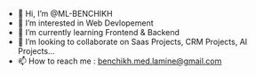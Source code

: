 * 👋 Hi, I’m @ML-BENCHIKH
* 👀 I’m interested in Web Devlopement 
* 🌱 I’m currently learning Frontend & Backend 
* 💞️ I’m looking to collaborate on Saas Projects, CRM Projects, AI Projects... 
* 📫 How to reach me : benchikh.med.lamine@gmail.com
